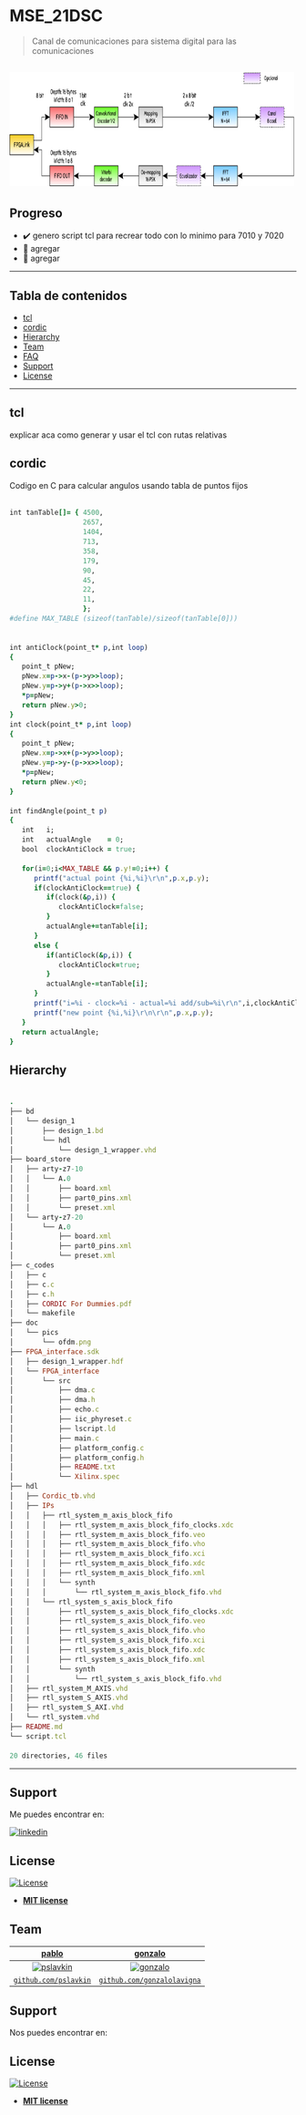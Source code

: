 # MSE_21DSC

> Canal de comunicaciones para sistema digital para las comunicaciones


<a href="https://github.com/pslavkin/mse_21sdc"><img src="doc/pics/ofdm.png" title="ofdm"  width="500" height="200" alt="ofdm"></a>
---
## Progreso

- :heavy_check_mark: genero script tcl para recrear todo con lo minimo para 7010 y 7020
- :construction:     agregar
- :red_circle:       agregar

---
## Tabla de contenidos

- [tcl](#tcl)
- [cordic](#cordic)
- [Hierarchy](#hierarchy)
- [Team](#team)
- [FAQ](#faq)
- [Support](#support)
- [License](#license)
<!--
asi puedo linkear a otra seccion de otro ducumento.. por ahor dejo todo plano y vemos..
-- [linky](nuevo.md#nuevo)
-- [linkx](nuevo.md#viejo)
/!-->
---

## tcl
   explicar aca como generar y usar el tcl con rutas relativas

## cordic

   Codigo en C para calcular angulos usando tabla de puntos fijos

```ruby

int tanTable[]= { 4500,
                  2657,
                  1404,
                  713,
                  358,
                  179,
                  90,
                  45,
                  22,
                  11,
                  };
#define MAX_TABLE (sizeof(tanTable)/sizeof(tanTable[0]))


int antiClock(point_t* p,int loop)
{
   point_t pNew;
   pNew.x=p->x-(p->y>>loop);
   pNew.y=p->y+(p->x>>loop);
   *p=pNew;
   return pNew.y>0;
}
int clock(point_t* p,int loop)
{
   point_t pNew;
   pNew.x=p->x+(p->y>>loop);
   pNew.y=p->y-(p->x>>loop);
   *p=pNew;
   return pNew.y<0;
}

int findAngle(point_t p)
{
   int   i;
   int   actualAngle    = 0;
   bool  clockAntiClock = true;

   for(i=0;i<MAX_TABLE && p.y!=0;i++) {
      printf("actual point {%i,%i}\r\n",p.x,p.y);
      if(clockAntiClock==true) {
         if(clock(&p,i)) {
            clockAntiClock=false;
         }
         actualAngle+=tanTable[i];
      }
      else {
         if(antiClock(&p,i)) {
            clockAntiClock=true;
         }
         actualAngle-=tanTable[i];
      }
      printf("i=%i - clock=%i - actual=%i add/sub=%i\r\n",i,clockAntiClock,actualAngle,tanTable[i]);
      printf("new point {%i,%i}\r\n\r\n",p.x,p.y);
   }
   return actualAngle;
}
```


## Hierarchy

```ruby

.
├── bd
│   └── design_1
│       ├── design_1.bd
│       └── hdl
│           └── design_1_wrapper.vhd
├── board_store
│   ├── arty-z7-10
│   │   └── A.0
│   │       ├── board.xml
│   │       ├── part0_pins.xml
│   │       └── preset.xml
│   └── arty-z7-20
│       └── A.0
│           ├── board.xml
│           ├── part0_pins.xml
│           └── preset.xml
├── c_codes
│   ├── c
│   ├── c.c
│   ├── c.h
│   ├── CORDIC For Dummies.pdf
│   └── makefile
├── doc
│   └── pics
│       └── ofdm.png
├── FPGA_interface.sdk
│   ├── design_1_wrapper.hdf
│   └── FPGA_interface
│       └── src
│           ├── dma.c
│           ├── dma.h
│           ├── echo.c
│           ├── iic_phyreset.c
│           ├── lscript.ld
│           ├── main.c
│           ├── platform_config.c
│           ├── platform_config.h
│           ├── README.txt
│           └── Xilinx.spec
├── hdl
│   ├── Cordic_tb.vhd
│   ├── IPs
│   │   ├── rtl_system_m_axis_block_fifo
│   │   │   ├── rtl_system_m_axis_block_fifo_clocks.xdc
│   │   │   ├── rtl_system_m_axis_block_fifo.veo
│   │   │   ├── rtl_system_m_axis_block_fifo.vho
│   │   │   ├── rtl_system_m_axis_block_fifo.xci
│   │   │   ├── rtl_system_m_axis_block_fifo.xdc
│   │   │   ├── rtl_system_m_axis_block_fifo.xml
│   │   │   └── synth
│   │   │       └── rtl_system_m_axis_block_fifo.vhd
│   │   └── rtl_system_s_axis_block_fifo
│   │       ├── rtl_system_s_axis_block_fifo_clocks.xdc
│   │       ├── rtl_system_s_axis_block_fifo.veo
│   │       ├── rtl_system_s_axis_block_fifo.vho
│   │       ├── rtl_system_s_axis_block_fifo.xci
│   │       ├── rtl_system_s_axis_block_fifo.xdc
│   │       ├── rtl_system_s_axis_block_fifo.xml
│   │       └── synth
│   │           └── rtl_system_s_axis_block_fifo.vhd
│   ├── rtl_system_M_AXIS.vhd
│   ├── rtl_system_S_AXIS.vhd
│   ├── rtl_system_S_AXI.vhd
│   └── rtl_system.vhd
├── README.md
└── script.tcl

20 directories, 46 files
```

<!--

## Example (Optional)

```c
// code test

void main (void) {
   return 0;
}

```
-->

---
<!--

## Installation

- All the `code` required to get started
- Images of what it should look like

### Clone

- Clone this repo to your local machine using `https://github.com/fvcproductions/SOMEREPO`

### Setup

- If you want more syntax highlighting, format your code like this:

> update and install this package first

```shell
$ brew update
$ brew install fvcproductions
```

> now install npm and bower packages

```shell
$ npm install
$ bower install
```

- For all the possible languages that support syntax highlithing on GitHub (which is basically all of them), refer <a href="https://github.com/github/linguist/blob/master/lib/linguist/languages.yml" target="_blank">here</a>.


## Features
## Usage (Optional)
## Documentation (Optional)
## Tests (Optional)

- Going into more detail on code and technologies used
- I utilized this nifty <a href="https://github.com/adam-p/markdown-here/wiki/Markdown-Cheatsheet" target="_blank">Markdown Cheatsheet</a> for this sample `README`.



## Contributing

> To get started...

### Step 1

- **Option 1**
    - 🍴 Fork this repo!

- **Option 2**
    - 👯 Clone this repo to your local machine using `https://github.com/joanaz/HireDot2.git`

### Step 2

- **HACK AWAY!** 🔨🔨🔨

### Step 3

- 🔃 Create a new pull request using <a href="https://github.com/joanaz/HireDot2/compare/" target="_blank">`https://github.com/joanaz/HireDot2/compare/`</a>.

-->


<!--

## FAQ

- **How do I do *specifically* so and so?**
    - No problem! Just do this.


-->

## Support

Me puedes encontrar en:

   <a href="https://www.linkedin.com/in/pablo-slavkin/" target="_blank"><img src="doc/pics/linkedin.png"    title="linkedin"   width="50" height="50" alt="linkedin"></a>


## License

[![License](http://img.shields.io/:license-mit-blue.svg?style=flat-square)](http://badges.mit-license.org)

- **[MIT license](http://opensource.org/licenses/mit-license.php)**
<!-- 
- Dopyright 2019 © <a href="http://fvcproductions.com" target="_blank">FVCproductions</a>.
-->


## Team

| <a href="https://github.com/pslavkin" target="_blank">**pablo**</a>                             | <a href="https://github.com/pslavkin" target="_blank">**gonzalo**</a>                  |
| :---:                                                                                              | :---:                                                                              |
| [![pslavkin](https://avatars1.githubusercontent.com/u/8507601?s=150)](https://github.com/pslavkin) | [![gonzalo](https://avatars2.githubusercontent.com/u/37088663?s=150)](https://github.com/gonzalolavigna)  |
| <a href="https://github.com/pslavkin" target="_blank">`github.com/pslavkin`</a>                    | <a href="https://github.com/gonzalolavigna" target="_blank">`github.com/gonzalolavigna`</a>    |

<!--

## FAQ

- **How do I do *specifically* so and so?**
    - No problem! Just do this.


-->

## Support

Nos puedes encontrar en:


## License

[![License](http://img.shields.io/:license-mit-blue.svg?style=flat-square)](http://badges.mit-license.org)

- **[MIT license](http://opensource.org/licenses/mit-license.php)**
<!--
- Dopyright 2019 © <a href="http://fvcproductions.com" target="_blank">FVCproductions</a>.
-->
